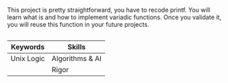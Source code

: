 This project is pretty straightforward, you have to recode printf. You will learn what is and how to implement variadic functions. Once you validate it, you will reuse this function in your future projects.
##
| Keywords        | Skills      |
| ------|-----|
| Unix Logic  	|  Algorithms & AI  	|
||   Rigor   	|
